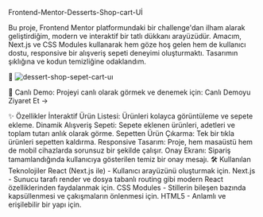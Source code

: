 
Frontend-Mentor-Desserts-Shop-cart-Uİ

Bu proje, Frontend Mentor platformundaki bir challenge'dan ilham alarak geliştirdiğim, modern ve interaktif bir tatlı dükkanı arayüzüdür.
Amacım, Next.js ve CSS Modules kullanarak hem göze hoş gelen hem de kullanıcı dostu, responsive bir alışveriş sepeti deneyimi oluşturmaktı. Tasarımın şıklığına ve kodun temizliğine odaklandım.


📸 ![dessert-shop-sepet-cart-uı](https://github.com/user-attachments/assets/dcdd15b7-5896-4456-a479-abfa7ea2d4c4)


🚀 Canlı Demo:
Projeyi canlı olarak görmek ve denemek için:
Canlı Demoyu Ziyaret Et →






✨ Özellikler
İnteraktif Ürün Listesi: Ürünleri kolayca görüntüleme ve sepete ekleme.
Dinamik Alışveriş Sepeti: Sepete eklenen ürünleri, adetleri ve toplam tutarı anlık olarak görme.
Sepetten Ürün Çıkarma: Tek bir tıkla ürünleri sepetten kaldırma.
Responsive Tasarım: Proje, hem masaüstü hem de mobil cihazlarda sorunsuz bir şekilde çalışır.
Onay Ekranı: Sipariş tamamlandığında kullanıcıya gösterilen temiz bir onay mesajı.
🛠️ Kullanılan Teknolojiler
React (Next.js ile) - Kullanıcı arayüzünü oluşturmak için.
Next.js - Sunucu tarafı render ve dosya tabanlı routing gibi modern React özelliklerinden faydalanmak için.
CSS Modules - Stillerin bileşen bazında kapsüllenmesi ve çakışmaların önlenmesi için.
HTML5 - Anlamlı ve erişilebilir bir yapı için.
